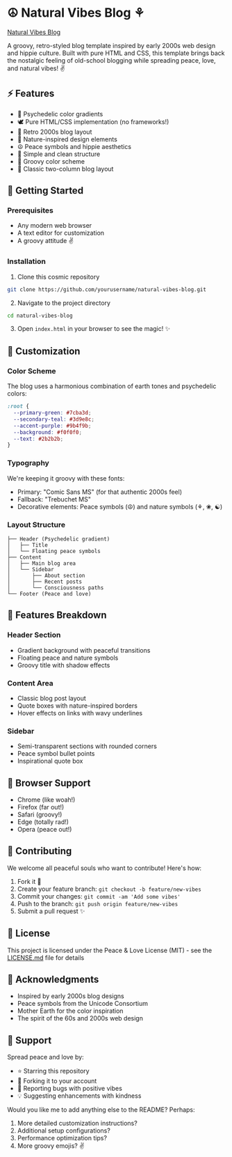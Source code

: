 # ☮ Natural Vibes Blog ⚘

[Natural Vibes Blog](iamkuff.github.io/NaturalVibesBlog/)

A groovy, retro-styled blog template inspired by early 2000s web design and hippie culture. Built with pure HTML and CSS, this template brings back the nostalgic feeling of old-school blogging while spreading peace, love, and natural vibes! ✌️

## ⚡ Features

* 🌈 Psychedelic color gradients
* 🕊️ Pure HTML/CSS implementation (no frameworks!)
* 🌺 Retro 2000s blog layout
* 🍃 Nature-inspired design elements
* ☮️ Peace symbols and hippie aesthetics
* 📱 Simple and clean structure
* 🎨 Groovy color scheme
* 📖 Classic two-column blog layout

## 🚀 Getting Started

### Prerequisites

* Any modern web browser
* A text editor for customization
* A groovy attitude ✌️

### Installation

1. Clone this cosmic repository
```bash
git clone https://github.com/yourusername/natural-vibes-blog.git
```

2. Navigate to the project directory
```bash
cd natural-vibes-blog
```

3. Open `index.html` in your browser to see the magic! ✨

## 🎨 Customization

### Color Scheme

The blog uses a harmonious combination of earth tones and psychedelic colors:

```css
:root {
  --primary-green: #7cba3d;
  --secondary-teal: #3d9e8c;
  --accent-purple: #9b4f9b;
  --background: #f0f0f0;
  --text: #2b2b2b;
}
```

### Typography

We're keeping it groovy with these fonts:
* Primary: "Comic Sans MS" (for that authentic 2000s feel)
* Fallback: "Trebuchet MS"
* Decorative elements: Peace symbols (☮) and nature symbols (⚘, ❀, ☯)

### Layout Structure

```
├── Header (Psychedelic gradient)
│   ├── Title
│   └── Floating peace symbols
├── Content
│   ├── Main blog area
│   └── Sidebar
│       ├── About section
│       ├── Recent posts
│       └── Consciousness paths
└── Footer (Peace and love)
```

## 🌿 Features Breakdown

### Header Section
* Gradient background with peaceful transitions
* Floating peace and nature symbols
* Groovy title with shadow effects

### Content Area
* Classic blog post layout
* Quote boxes with nature-inspired borders
* Hover effects on links with wavy underlines

### Sidebar
* Semi-transparent sections with rounded corners
* Peace symbol bullet points
* Inspirational quote box

## 🌈 Browser Support

* Chrome (like woah!)
* Firefox (far out!)
* Safari (groovy!)
* Edge (totally rad!)
* Opera (peace out!)

## 🤝 Contributing

We welcome all peaceful souls who want to contribute! Here's how:

1. Fork it 🍴
2. Create your feature branch: `git checkout -b feature/new-vibes`
3. Commit your changes: `git commit -am 'Add some vibes'`
4. Push to the branch: `git push origin feature/new-vibes`
5. Submit a pull request ✨

## 📝 License

This project is licensed under the Peace & Love License (MIT) - see the [LICENSE.md](LICENSE.md) file for details

## 🙏 Acknowledgments

* Inspired by early 2000s blog designs
* Peace symbols from the Unicode Consortium
* Mother Earth for the color inspiration
* The spirit of the 60s and 2000s web design

## 🌟 Support

Spread peace and love by:
* ⭐ Starring this repository
* 🍴 Forking it to your account
* 🐛 Reporting bugs with positive vibes
* 💡 Suggesting enhancements with kindness

Would you like me to add anything else to the README? Perhaps:
1. More detailed customization instructions?
2. Additional setup configurations?
3. Performance optimization tips?
4. More groovy emojis? ✌️
